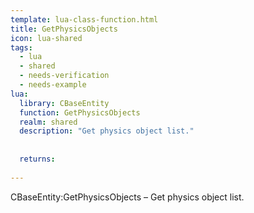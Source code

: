 ```yaml
---
template: lua-class-function.html
title: GetPhysicsObjects
icon: lua-shared
tags:
  - lua
  - shared
  - needs-verification
  - needs-example
lua:
  library: CBaseEntity
  function: GetPhysicsObjects
  realm: shared
  description: "Get physics object list."
  
  
  returns:
    
---
```


<div class="lua__search__keywords">
CBaseEntity:GetPhysicsObjects &#x2013; Get physics object list.
</div>
